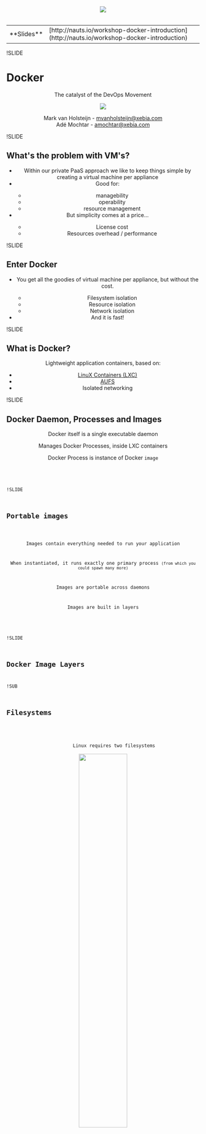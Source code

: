 <center><div style="width: 75%; height: auto;"><img src="img/xpirit.png"/></div></center>
<br />
<center>
<table>
<tr>
<td>**Slides**</td><td>[http://nauts.io/workshop-docker-introduction](http://nauts.io/workshop-docker-introduction)</td>
</tr>
</table>
</center>

!SLIDE
# Docker
<center>
<p>The catalyst of the DevOps Movement</p>
<p><img src="img/docker-logo-no-text.png" style="border: none; background: none; box-shadow: none;"/></p>
<p>
    Mark van Holsteijn - <a href="mailto:mvanholsteijn@xebia.com">mvanholsteijn@xebia.com</a><br/>
    Adé Mochtar - <a href="mailto:amochtar@xebia.com">amochtar@xebia.com</a>
</p>
</center>


!SLIDE
## What's the problem with VM's?

<center>
<ul>
<li>Within our private PaaS approach we like to keep things simple by creating a virtual machine per appliance</li>
<li>Good for:</li>
<ul>
<li>managebility</li>
<li>operability</li>
<li>resource management</li>
</ul>
<li>But simplicity comes at a price...</li>
<ul>
<li>License cost</li>
<li>Resources overhead / performance</li>
</ul>
</ul>

</center>


!SLIDE
## Enter Docker

<center>
<ul>
<li>You get all the goodies of virtual machine per appliance, but without the cost.</li>
<ul>
<li>Filesystem isolation</li>
<li>Resource isolation</li>
<li>Network isolation</li>
</ul>
<li>And it is fast!</li>
</ul>
</center>





!SLIDE
## What is Docker?
<center>
<p>
		Lightweight application containers, based on:
<ul>
<li><a href="http://lxc.sourceforge.net/">LinuX Containers (LXC)</a></li>
<li><a href="http://aufs.sourceforge.net/">AUFS</a></li>
<li>Isolated networking</li>
</ul>
</p>
</center>


!SLIDE
## Docker Daemon, Processes and Images
<center>
<p>Docker itself is a single executable daemon</p>
<p>Manages Docker Processes, inside LXC containers</p>
<p>Docker Process is instance of Docker <code>image</p>
</center>


!SLIDE
## Portable images
<center>
<p>Images contain everything needed to run your application</p>
<p>When instantiated, it runs exactly one primary process <small>(from which you could spawn many more)</small></p>
<p>Images are portable across daemons</p>
<p>Images are built in layers</p>
</center>




!SLIDE
## Docker Image Layers

!SUB
## Filesystems
<center>
<p>
		Linux requires two filesystems<br/>
<img src="img/docker-filesystems-generic.png" style="width: 50%; height: 50%;" />
</p>
</center>


!SUB
## Multiple rootfs
<p>
<center>
		Docker supports multiple rootfs<br/>
<img src="img/docker-filesystems-multiroot.png" style="width: 50%; height: 50%;" />
</p>
</center>


!SUB
## Docker Image
<center>
<p>
		Read-only layers are called images<br/>
<img src="img/docker-filesystems-debian.png" style="width: 50%; height: 50%;" />
</p>
</center>


!SUB
## Stacking images
<center>
<p>
		Images can depend on other images, called parents<br/>
<img src="img/docker-filesystems-multilayer.png" style="width: 50%; height: 50%;" />
</p>
</center>


!SUB
## Writable containers
<center>
<p>
		On top of images docker creates writable containers<br/>
<img src="img/docker-filesystems-busyboxrw.png" style="width: 50%; height: 50%;" />
</p>
</center>



!SLIDE
## Docker commands
<center>
<ul>
<li>Runtime</li>
<li>Information</li>
<li>Filesystem</li>
<li>Images</li>
<li>Repository</li>
</ul>
</center>

!SUB
## Runtime
<center>
<table>
<tbody>
<tr>
<td>ps</td>
<td>List containers</td>
</tr>
<tr>
<td>kill</td>
<td>Kill a running container</td>
</tr>
<tr>
<td>restart</td>
<td>Restart a running container</td>
</tr>
<tr>
<td>rm</td>
<td>Remove a container</td>
</tr>
<tr>
<td>run</td>
<td>Run a command in a new container</td>
</tr>
<tr>
<td>start</td>
<td>Start a stopped container</td>
</tr>
<tr>
<td>stop</td>
<td>Stop a running container</td>
</tr>
<tr>
<td>wait</td>
<td>Block until a container stops, then print its exit code</td>
</tr>
</tbody>
</table>
</center>

!SUB
## Information
<center>
<table>
<tbody>
<tr>
<td>info</td>
<td>Display system-wide information</td>
</tr>
<tr>
<td>inspect</td>
<td>Return low-level information on a container</td>
</tr>
<tr>
<td>logs</td>
<td>Fetch the logs of a container</td>
</tr>
<tr>
<td>port</td>
<td>Lookup the public-facing port which is NAT-ed to PRIVATE_PORT</td>
</tr>
<tr>
<td>attach</td>
<td>Attach to a running container</td>
</tr>
</tbody>
</table>
</center>

!SUB
## Filesystems
<center>
<table>
<tbody>
<tr>
<td>insert</td>
<td>Insert a file in an image</td>
</tr>
<tr>
<td>diff</td>
<td>Inspect changes on a container's filesystem</td>
</tr>
<tr>
<td>commit</td>
<td>Create a new image from a container's changes</td>
</tr>
</tbody>
</table>
</center>

!SUB
## Images
<center>
<table>
<tbody>
<tr>
<td>build</td>
<td>Build a container from a Dockerfile</td>
</tr>
<tr>
<td>import</td>
<td>Create a new filesystem image from the contents of a tarball</td>
</tr>
<tr>
<td>export</td>
<td>Stream the contents of a container as a tar archive</td>
</tr>
<tr>
<td>images</td>
<td>List images</td>
</tr>
<tr>
<td>rmi</td>
<td>Remove an image</td>
</tr>
<tr>
<td>history</td>
<td>Show the history of an image</td>
</tr>
</tbody>
</table>
</center>

!SUB
## Repository 
<center>
<table>
<tbody>
<tr>
<td>login</td>
<td>Register or Login to the docker registry server</td>
</tr>
<tr>
<td>pull</td>
<td>Pull an image or a repository from the docker registry server</td>
</tr>
<tr>
<td>push</td>
<td>Push an image or a repository to the docker registry server</td>
</tr>
<tr>
<td>search</td>
<td>Search for an image in the docker index</td>
</tr>
<tr>
<td>tag</td>
<td>Tag an image into a repository</td>
</tr>
</tbody>
</table>
</center>



!SLIDE
## Getting Started

Install your docker-machine on 
```
$ sudo docker pull base
$ docker run base /bin/echo "hello world"
```



!SUB
## INSTALL JQ Utility


```
$ mkdir -p ~/bin
$ cd ~/bin
$ wget http://stedolan.github.io/jq/download/linux64/jq
$ chmod +x ~/bin/jq
$ export PATH=$PATH:~/bin
```




!SLIDE
## Interactive containers


Start /bin/bash in a container
```
$ docker run -t -i base /bin/bash
root@e97c6f8d0013:/#

# look around all your processes
$ ps -ef

# Checkout your file system
$ ls

# and your network
$ ifconfig

# logout (container is stopped as /bin/bash exits)
$ exit
```



!SUB
## detached containers

Running containers in the background
```
# run -d means detached detach
$ DOCKER_ID=$(docker run -d base \
bash -c \'while true ; \
	do sleep 1; \
	echo hello world at $(date); \
	done\' )
$ echo $DOCKER_ID           # shows id of container
$ docker attach $DOCKER_ID  # attach to stdout of the container
$ docker ps 	      	    # shows all running containers
$ docker stop $DOCKER_ID    # stops specified container 
$ docker ps -a 	      	    # shows stopped and running containers
$ docker rm $DOCKER_ID      # removes the container
```





!SLIDE
## versioned file system

```
# Look at an empty filesystem
$ docker run base /bin/ls /tmp

# Modify the filesystem
$ DOCKER_ID=$(docker run -d base \
bash -c 'while true ; do \
		date &gt; /tmp/$(date +%Y%m%d%H%M); \
		sleep 60;\
	done')

# See the changes on the filesystem
$ docker diff $DOCKER_ID
# Stop the instance
$ docker stop $DOCKER_ID ; docker rm $DOCKER_ID
# Changes are gone!
$ docker run base /bin/ls /tmp
```


!SLIDE
## creating a new image


```
# Modify the filesystem
$ DOCKER_ID=$(docker run -d base \
bash -c 'while true ; do \
	date &gt; /tmp/$(date +%Y%m%d%H%M); \
	sleep 60; \
     done' )

# See the changes on the filesystem and commit
$ docker diff $DOCKER_ID
$ docker commit $DOCKER_ID $USER/mydemo  # name of image $USER/mydemo

# Stop and remove the instance
$ docker stop $DOCKER_ID ; docker rm $DOCKER_ID

# Changes are persisted!
$ docker run $USER/mydemo /bin/ls /tmp
```





!SLIDE
## Dockerfile

<p>Simple format</p>

```
# Comment
INSTRUCTION arguments
```

<p style="clear: both;"><br/>See <a href="http://docs.docker.io/en/latest/use/builder/">http://docs.docker.io/en/latest/use/builder/</a></p>

!SUB
## Instructions

<div style="float: left; width: 50%;">
<ul>
<li>FROM</li>
<li>MAINTAINER</li>
<li>RUN</li>
<li>CMD</li>
<li>EXPOSE</li>
<li>ENTRYPOINT</li>
</ul>

<div style="float: right; width: 50%;">
<ul>
<li>ENV</li>
<li>ADD</li>
<li>VOLUME</li>
<li>USER</li>
<li>WORKDIR</li>
</ul>



!SUB
## FROM

<center>
<ul>
<li>Syntax: FROM &lt;image&gt;[:&lt;tag&gt;]</li>
<li>Sets the base image for this image</li>
<li>FROM must be the first non-comment instruction in the Dockerfile.</li>
<li>Can appear multiple times to create multiple images</li>
</ul>
</center>


!SUB
## RUN

<center>
<ul>
<li>Syntax: RUN &lt;command&gt;</li>
<li>Runs the specified command, and commits the result to the image</li>
<li>RUN can be used multiple times</li>
<center>
</ul>
</center>

!SUB
## CMD

<center>
<ul>
<li>Syntax:
<ul>
<li>CMD ["executable","param1","param2"]</li>
<li>CMD ["param1","param2"], use with <code>ENTRYPOINT</li>
<li>CMD command param1 param2</li>
</ul>
</li>
<li>Provides defaults when executing a container</li>
<li>CMD can only be used <em>one</em> time</li>
</ul>
</center>


!SUB
## ENTRYPOINT

<center>
<ul>
<li>Syntax:
<ul>
<li>ENTRYPOINT ["executable","param1","param2"]</li>
<li>ENTRYPOINT command param1 param2</li>
</ul>
</li>
<li>Similar as CMD, but cannot be overwritten with command-line parameters</li>
<li>ENTRYPOINT can only be used <em>one</em> time</li>
</ul>
</center>


!SUB
## EXPOSE

<center>
<ul>
<li>Syntax: EXPOSE &lt;port&gt; [&lt;port&gt; ...]</li>
<li>Defines which ports to expose</li>
</ul>
<p><br />See <a href="http://docs.docker.io/en/latest/use/port_redirection/#port-redirection">Port Redirection</a> for exposing ports on the host</p>
</center>


!SUB
## Example dockerfile

```
# Firefox over VNC
# VERSION               0.3
FROM ubuntu
# make sure the package repository is up to date
RUN echo "deb http://archive.ubuntu.com/ubuntu precise main universe" > /etc/apt/sources.list
RUN apt-get update
# Install vnc, xvfb in order to create a 'fake' display and firefox
RUN apt-get install -y x11vnc xvfb firefox
RUN mkdir /.vnc
# Setup a password
RUN x11vnc -storepasswd 1234 ~/.vnc/passwd
# Autostart firefox (might not be the best way, but it does the trick)
RUN bash -c 'echo "firefox" >> /.bashrc'
EXPOSE 5900
CMD    ["x11vnc", "-forever", "-usepw", "-create"]

```



!SLIDE
## Lab exercise
<center>
<ul><li>Create a tomcat7 image name $USER/tomcat7</li>
<li>start 5 instances</li>
<li>show they are operational</li>
</ul>
</center>


!SLIDE
## creating a tomcat image

```
# Create a Docker file
$ ( cat &lt;&lt;!
FROM    base

RUN     apt-get -y install tomcat7

EXPOSE  8080
CMD ["/bin/bash", "-c",  \
"service tomcat7 start;while service tomcat7 status;do sleep 1;done"]
! ) &gt; Dockerfile

# Build a new image
$ docker build -t $USER/tomcat7 .
```


!SUB
## running tomcat

```
# Start a tomcat container
$ DOCKER_ID=$(docker run -P –d $USER/tomcat7)
# docker inspect show details about the container
$ docker inspect $DOCKER_ID
# Obtain mapped port of port 8080 of the container
$ PORT=$(docker port $DOCKER_ID 8080)
# access tomcat via mapped port
$ wget http://localhost:$PORT
# Obtain ip address of container
$ IPADDRESS=$(docker inspect $DOCKER_ID | \
	jq -r '.[0] | .NetworkSettings.IPAddress')
# http request on image IP address
$ wget http://$IPADDRESS:8080
```




!SUB
## creating a farm of tomcat


```
count=0
TOMCAT_IPS=""
while [ $count -lt 5 ] ; do
DOCKER_ID=$(docker run -P -d $USER/tomcat7)
IPADDRESS=$(docker inspect $DOCKER_ID | \
	jq -r '.[0] | .NetworkSettings.IPAddress')
TOMCAT_IPS="$TOMCAT_IPS $IPADDRESS"
count=$(($count + 1))
done
echo all tomcats : $TOMCAT_IPS
```

